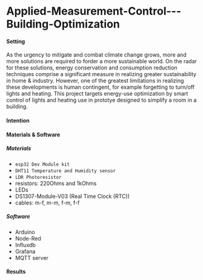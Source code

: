 # Applied-Measurement-Control---Building-Optimization

#### Setting
As the urgency to mitigate and combat climate change grows, more and more solutions are required to forder a more sustainable world. On the radar for these solutions, energy conservation and consumption reduction techniques comprise a significant measure in realizing greater sustainability in home &amp; industry. However, one of the greatest limitations in realizing these developments is human contingent, for example forgetting to turn/off lights and heating. This project targets energy-use optimization by smart control of lights and heating use in prototye designed to simplify a room in a building.

#### Intention

#### Materials & Software
##### Materials
- `esp32 Dev Module kit`
- `DHT11 Temperature and Humidity sensor`
- `LDR Photoresistor`
- resistors: 220Ohms and 1kOhms
- LEDs
- DS1307-Module-V03 (Real Time Clock (RTC))
- cables: m-f, m-m, f-m, f-f

##### Software
- Arduino
- Node-Red
- Influxdb
- Grafana
- MQTT server

#### Results


